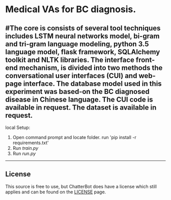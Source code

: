 # Medical VAs for BC diagnosis.
#The core is consists of several tool techniques includes LSTM neural networks model, bi-gram and tri-gram language modeling, python 3.5   language model, flask framework, SQLAlchemy toolkit and NLTK libraries. The interface front-end mechanism, is divided into two methods the conversational user interfaces (CUI) and web-page interface. The database model used in this experiment was based-on the BC diagnosed disease in Chinese language. The CUI code is available in request. The dataset is available in request.
------------------------------------------------------------------------------------------------------------------------------------------
 local Setup:
 1. Open command prompt and locate folder. run 'pip install -r requirements.txt'
 2. Run *train.py*
 3. Run *run.py*
------------------------------------------------------------------------------------------------------------------------------------------
## License
This source is free to use, but ChatterBot does have a license which still applies and can be found on the [LICENSE](https://github.com/gunthercox/ChatterBot/blob/master/LICENSE) page.
